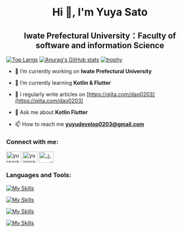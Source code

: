 <h1 align="center">Hi 👋, I'm Yuya Sato</h1>
<h2 align="center">Iwate Prefectural University：Faculty of software and information Science</h2>


[![Top Langs](https://github-readme-stats.vercel.app/api/top-langs/?username=dao0203&theme=dark)](https://github.com/anuraghazra/github-readme-stats)
[![Anurag's GitHub stats](https://github-readme-stats.vercel.app/api?username=dao0203&show_icons=true&theme=dark)](https://github.com/anuraghazra/github-readme-stats)
[![trophy](https://github-profile-trophy.vercel.app/?username=dao0203)](https://github.com/ryo-ma/github-profile-trophy)


- 🔭 I’m currently working on **Iwate Prefectural University**

- 🌱 I’m currently learning **Kotlin & Flutter**

- 📝 I regularly write articles on [https://qiita.com/dao0203](https://qiita.com/dao0203)

- 💬 Ask me about **Kotlin Flutter**

- 📫 How to reach me **yuyudevelop0203@gmail.com**

<h3 align="left">Connect with me:</h3>
<p align="left">
<a href="https://twitter.com/yuyuya0203" target="blank"><img align="center" src="https://raw.githubusercontent.com/rahuldkjain/github-profile-readme-generator/master/src/images/icons/Social/twitter.svg" alt="yuyuya0203" height="30" width="40" /></a>
<a href="https://fb.com/yuyuya0203" target="blank"><img align="center" src="https://raw.githubusercontent.com/rahuldkjain/github-profile-readme-generator/master/src/images/icons/Social/facebook.svg" alt="yuyuya0203" height="30" width="40" /></a>
<a href="https://discord.gg/ふぅ...#4991" target="blank"><img align="center" src="https://raw.githubusercontent.com/rahuldkjain/github-profile-readme-generator/master/src/images/icons/Social/discord.svg" alt="ふぅ...#4991" height="30" width="40" /></a>
</p>

<h3 align="left">Languages and Tools:</h3>

[![My Skills](https://skillicons.dev/icons?i=c,java,js,html,css,kotlin,ktor,dart,go,py,flutter,swift,gradle)](https://skillicons.dev)

[![My Skills](https://skillicons.dev/icons?i=docker,aws,figma,firebase,gcp,git,github,githubactions,postgres,mysql,postman,sqlite,stackoverflow,supabase,graphql)](https://skillicons.dev)

[![My Skills](https://skillicons.dev/icons?i=androidstudio,vscode,eclipse,postman)](https://skillicons.dev)

[![My Skills](https://skillicons.dev/icons?i=discord,twitter,instagram,stackoverflow)](https://skillicons.dev)
